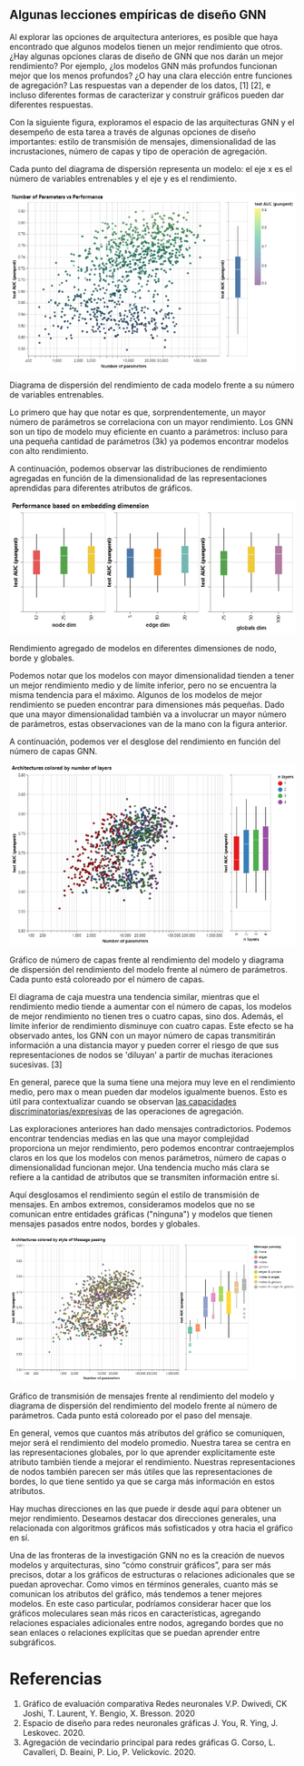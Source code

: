 ## **Algunas lecciones empíricas de diseño GNN**

Al explorar las opciones de arquitectura anteriores, es posible que haya encontrado que algunos modelos tienen un mejor rendimiento que otros. ¿Hay algunas opciones claras de diseño de GNN que nos darán un mejor rendimiento? Por ejemplo, ¿los modelos GNN más profundos funcionan mejor que los menos profundos? ¿O hay una clara elección entre funciones de agregación? Las respuestas van a depender de los datos, [1] [2], e incluso diferentes formas de caracterizar y construir gráficos pueden dar diferentes respuestas.

Con la siguiente figura, exploramos el espacio de las arquitecturas GNN y el desempeño de esta tarea a través de algunas opciones de diseño importantes: estilo de transmisión de mensajes, dimensionalidad de las incrustaciones, número de capas y tipo de operación de agregación.

Cada punto del diagrama de dispersión representa un modelo: el eje x es el número de variables entrenables y el eje y es el rendimiento.

![Figura 1](visualization.png)

Diagrama de dispersión del rendimiento de cada modelo frente a su número de variables entrenables.

Lo primero que hay que notar es que, sorprendentemente, un mayor número de parámetros se correlaciona con un mayor rendimiento. Los GNN son un tipo de modelo muy eficiente en cuanto a parámetros: incluso para una pequeña cantidad de parámetros (3k) ya podemos encontrar modelos con alto rendimiento.

A continuación, podemos observar las distribuciones de rendimiento agregadas en función de la dimensionalidad de las representaciones aprendidas para diferentes atributos de gráficos.

![Figura 2](visualization2.png)

Rendimiento agregado de modelos en diferentes dimensiones de nodo, borde y globales.

Podemos notar que los modelos con mayor dimensionalidad tienden a tener un mejor rendimiento medio y de límite inferior, pero no se encuentra la misma tendencia para el máximo. Algunos de los modelos de mejor rendimiento se pueden encontrar para dimensiones más pequeñas. Dado que una mayor dimensionalidad también va a involucrar un mayor número de parámetros, estas observaciones van de la mano con la figura anterior.

A continuación, podemos ver el desglose del rendimiento en función del número de capas GNN.

![Figura 3](visualization3.png)

Gráfico de número de capas frente al rendimiento del modelo y diagrama de dispersión del rendimiento del modelo frente al número de parámetros. Cada punto está coloreado por el número de capas.

El diagrama de caja muestra una tendencia similar, mientras que el rendimiento medio tiende a aumentar con el número de capas, los modelos de mejor rendimiento no tienen tres o cuatro capas, sino dos. Además, el límite inferior de rendimiento disminuye con cuatro capas. Este efecto se ha observado antes, los GNN con un mayor número de capas transmitirán información a una distancia mayor y pueden correr el riesgo de que sus representaciones de nodos se 'diluyan' a partir de muchas iteraciones sucesivas. [3]

En general, parece que la suma tiene una mejora muy leve en el rendimiento medio, pero max o mean pueden dar modelos igualmente buenos. Esto es útil para contextualizar cuando se observan [las capacidades discriminatorias/expresivas](https://distill.pub/2021/gnn-intro/#comparing-aggregation-operations) de las operaciones de agregación.

Las exploraciones anteriores han dado mensajes contradictorios. Podemos encontrar tendencias medias en las que una mayor complejidad proporciona un mejor rendimiento, pero podemos encontrar contraejemplos claros en los que los modelos con menos parámetros, número de capas o dimensionalidad funcionan mejor. Una tendencia mucho más clara se refiere a la cantidad de atributos que se transmiten información entre sí.

Aquí desglosamos el rendimiento según el estilo de transmisión de mensajes. En ambos extremos, consideramos modelos que no se comunican entre entidades gráficas ("ninguna") y modelos que tienen mensajes pasados ​​entre nodos, bordes y globales.

![Figura 4](visualization4.png)

Gráfico de transmisión de mensajes frente al rendimiento del modelo y diagrama de dispersión del rendimiento del modelo frente al número de parámetros. Cada punto está coloreado por el paso del mensaje. 

En general, vemos que cuantos más atributos del gráfico se comuniquen, mejor será el rendimiento del modelo promedio. Nuestra tarea se centra en las representaciones globales, por lo que aprender explícitamente este atributo también tiende a mejorar el rendimiento. Nuestras representaciones de nodos también parecen ser más útiles que las representaciones de bordes, lo que tiene sentido ya que se carga más información en estos atributos.

Hay muchas direcciones en las que puede ir desde aquí para obtener un mejor rendimiento. Deseamos destacar dos direcciones generales, una relacionada con algoritmos gráficos más sofisticados y otra hacia el gráfico en sí.

Una de las fronteras de la investigación GNN no es la creación de nuevos modelos y arquitecturas, sino “cómo construir gráficos”, para ser más precisos, dotar a los gráficos de estructuras o relaciones adicionales que se puedan aprovechar. Como vimos en términos generales, cuanto más se comunican los atributos del gráfico, más tendemos a tener mejores modelos. En este caso particular, podríamos considerar hacer que los gráficos moleculares sean más ricos en características, agregando relaciones espaciales adicionales entre nodos, agregando bordes que no sean enlaces o relaciones explícitas que se puedan aprender entre subgráficos.

[img1]: visualization.png "Figura 1"

[img2]: visualization2.png "Figura 2"

[img3]: visualization3.png "Figura 3"

[img4]: visualization4.png "Figura 4"

# **Referencias**
1. Gráfico de evaluación comparativa Redes neuronales
V.P. Dwivedi, CK Joshi, T. Laurent, Y. Bengio, X. Bresson.
2020
2. Espacio de diseño para redes neuronales gráficas
J. You, R. Ying, J. Leskovec. 2020.
3. Agregación de vecindario principal para redes gráficas 
G. Corso, L. Cavalleri, D. Beaini, P. Lio, P. Velickovic. 2020.
